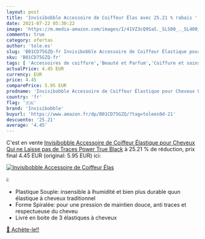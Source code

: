 ```yaml
---
layout: post
title: 'Invisibobble Accessoire de Coiffeur Élas avec 25.21 % rabais '
date: 2021-07-22 05:30:22
image: 'https://m.media-amazon.com/images/I/41VZ3cQ9SaS._SL500_._SL400_.jpg'
comments: true
category: ofertas
author: 'tole.es'
slug: 'B01CD75GZQ-fr Invisibobble Accessoire de Coiffeur Élastique pour Cheveux...'
sku: 'B01CD75GZQ-fr'
tags: [ 'Accessoires de coiffure','Beauté et Parfum','Coiffure et soins des cheveux','Elastiques à cheveux','invisibobble', ]
actualPrice: 4.45 EUR
currency: EUR
price: 4.45
comparePrice: 5.95 EUR
prodname: 'Invisibobble Accessoire de Coiffeur Élastique pour Cheveux Qui ne Laisse pas de Traces Power True Black'
country: 'fr'
flag: '🇫🇷'
brand: 'Invisibobble'
buyurl: 'https://www.amazon.fr/dp/B01CD75GZQ/?tag=tolees0d-21'
descuento: '25.21'
average: '4.45'
---
```


C'est en vente [Invisibobble Accessoire de Coiffeur Élastique pour Cheveux Qui ne Laisse pas de Traces Power True Black](https://www.amazon.fr/dp/B01CD75GZQ/?tag=tolees0d-21)  à  25.21 % de réduction, prix final  4.45 EUR (original: 5.95 EUR) ici:

[![Invisibobble Accessoire de Coiffeur Élas](https://m.media-amazon.com/images/I/41VZ3cQ9SaS._SL500_._SL400_.jpg)](https://www.amazon.fr/dp/B01CD75GZQ/?tag=tolees0d-21)

ℹ️:

- Plastique Souple: insensible à lhumidité et bien plus durable quun élastique à cheveux traditionnel
- Forme Spiralée: pour une pression de maintien douce, anti traces et respectueuse du cheveu
- Livré en boite de 3 élastiques à cheveux

[🛒 Achète-le!!](https://www.amazon.fr/dp/B01CD75GZQ/?tag=tolees0d-21)
